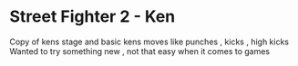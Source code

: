 # Street Fighter 2 - Ken
Copy of kens stage and basic kens moves like punches , kicks , high kicks <br>
Wanted to try something new , not that easy when it comes to games
